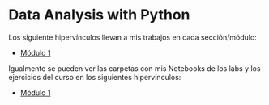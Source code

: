 # Data Analysis with Python

Los siguiente hipervínculos llevan a mis trabajos en cada sección/módulo:

- [Módulo 1](Modulo1.ipynb)

Igualmente se pueden ver las carpetas con mis Notebooks de los labs y los ejercicios del curso en los siguientes hipervínculos:

- [Módulo 1](Module_1/)